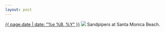 ```yaml
---
layout: post
---
```


<p>
  <time><a href="/244">{{ page.date | date: "%e %B, %Y" }}</a></time>
  <a href="/244"><img src="{{ site.assets_url }}/244.jpg"/></a>
  <span>Sandpipers at Santa Monica Beach.</span>
</p>
